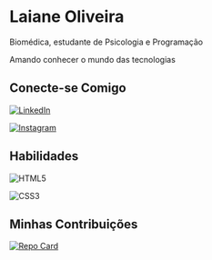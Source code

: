 # Laiane Oliveira

Biomédica, estudante de Psicologia e Programação

Amando conhecer o mundo das tecnologias

## Conecte-se Comigo

[![LinkedIn](https://img.shields.io/badge/LinkedIn-000?style=for-the-badge&logo=linkedin&logoColor=0E76A8)](https://www.linkedin.com/in/laianeoliveira/)

[![Instagram](https://img.shields.io/badge/Instagram-000?style=for-the-badge&logo=instagram)](https://www.instagram.com/laianeoliveira/)

## Habilidades

![HTML5](https://img.shields.io/badge/HTML5-000?style=for-the-badge&logo=html5)

![CSS3](https://img.shields.io/badge/CSS3-000?style=for-the-badge&logo=css3&logoColor=264CE4)

## Minhas Contribuições

[![Repo Card](https://github-readme-stats.vercel.app/api/pin/?username=laianeoliveiradarocha&repo=dio-lab-open-source&bg_color=000&border_color=30A3DC&show_icons=true&icon_color=30A3DC&title_color=E94D5F&text_color=FFF)](https://github.com/laianeoliveiradarocha/dio-lab-open-source)